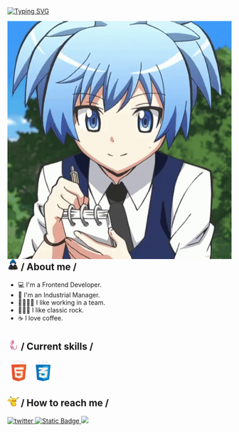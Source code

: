 <div>
  <a href="https://git.io/typing-svg"><img src="https://readme-typing-svg.demolab.com?font=Roboto+Mono&weight=999&size=40&pause=1000&color=0322B5&random=false&width=600&height=60&lines=Welcome+my+name+is+Nagisa;Software+Developer;I+like+programming" alt="Typing SVG" /></a>
  </div>

<img
    align="right"
    width="600"
    alt="Shimarin"
    src="./assets/nagisa.gif" />

  <h2>
    <picture
      ><img src="./assets/haker.gif" width="25px"
    /></picture>
    / About me /
  </h2>

  <ul>
    <li>💻 I'm a Frontend Developer.</li>
    <li>🚀 I'm an Industrial Manager.</li>
    <li>👨‍👩‍👧‍👧 I like working in a team.</li>
    <li>🤘🏽🎸 I like classic rock.</li>
    <li>☕ I love coffee.</li>
  </ul>

  <h2>
    <picture
      ><img src="./assets/mew.gif" width="25px"
    /></picture>
    / Current skills /
  </h2>

  <div>
   <img src="./assets/html.gif" width="50px" />
    <img src="./assets/css.gif" width="50px" />
  </div>

<h2>
  <picture
    ><img
      src="./assets/pikachu..gif"
      width="25px"
  /></picture>
  / How to reach me /
</h2>

<div align="left">
    <a
      href="https://twitter.com/Nagisa7227"
      target="_blank">
      <img
        src="https://img.shields.io/badge/Nagisa72-22092C?style=flat-square&logo=x"
        alt="twitter" />
    </a>
    <a
    href="https://instagram.com/nagisapwp"
    target="_blank">
      <img alt="Static Badge" src="https://img.shields.io/badge/nagisapwp-black?style=flat&logo=instagram&logoColor=%23cd486b&color=%23fccc63">
    </a>
    <a
      href="https://github.com/Nagisa27"
      target="_blank">
      <img
        src="https://img.shields.io/badge/Nagisa72-black?style=flat-square&logo=github"
        t="github" />
    </a>
    
  </div>
</div>

